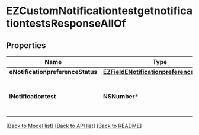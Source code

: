 # EZCustomNotificationtestgetnotificationtestsResponseAllOf

## Properties
Name | Type | Description | Notes
------------ | ------------- | ------------- | -------------
**eNotificationpreferenceStatus** | [**EZFieldENotificationpreferenceStatus***](EZFieldENotificationpreferenceStatus.md) |  | 
**iNotificationtest** | **NSNumber*** | The number of elements returned by the Notificationtest | 

[[Back to Model list]](../README.md#documentation-for-models) [[Back to API list]](../README.md#documentation-for-api-endpoints) [[Back to README]](../README.md)


